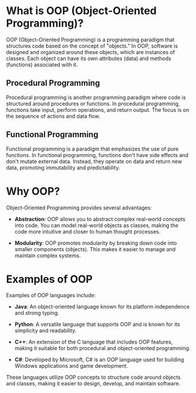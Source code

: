 # What is OOP (Object-Oriented Programming)?

OOP (Object-Oriented Programming) is a programming paradigm that structures code based on the concept of "objects." In OOP, software is designed and organized around these objects, which are instances of classes. Each object can have its own attributes (data) and methods (functions) associated with it.

## Procedural Programming

Procedural programming is another programming paradigm where code is structured around procedures or functions. In procedural programming, functions take input, perform operations, and return output. The focus is on the sequence of actions and data flow.

## Functional Programming

Functional programming is a paradigm that emphasizes the use of pure functions. In functional programming, functions don't have side effects and don't mutate external data. Instead, they operate on data and return new data, promoting immutability and predictability.

# Why OOP?

Object-Oriented Programming provides several advantages:

- **Abstraction**: OOP allows you to abstract complex real-world concepts into code. You can model real-world objects as classes, making the code more intuitive and closer to human thought processes.

- **Modularity**: OOP promotes modularity by breaking down code into smaller components (objects). This makes it easier to manage and maintain complex systems.

# Examples of OOP

Examples of OOP languages include:

- **Java**: An object-oriented language known for its platform independence and strong typing.

- **Python**: A versatile language that supports OOP and is known for its simplicity and readability.

- **C++**: An extension of the C language that includes OOP features, making it suitable for both procedural and object-oriented programming.

- **C#**: Developed by Microsoft, C# is an OOP language used for building Windows applications and game development.

These languages utilize OOP concepts to structure code around objects and classes, making it easier to design, develop, and maintain software.
